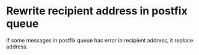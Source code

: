 # Rewrite recipient address in postfix queue

If some messages in postfix queue has error in recipient address, it replace address.
